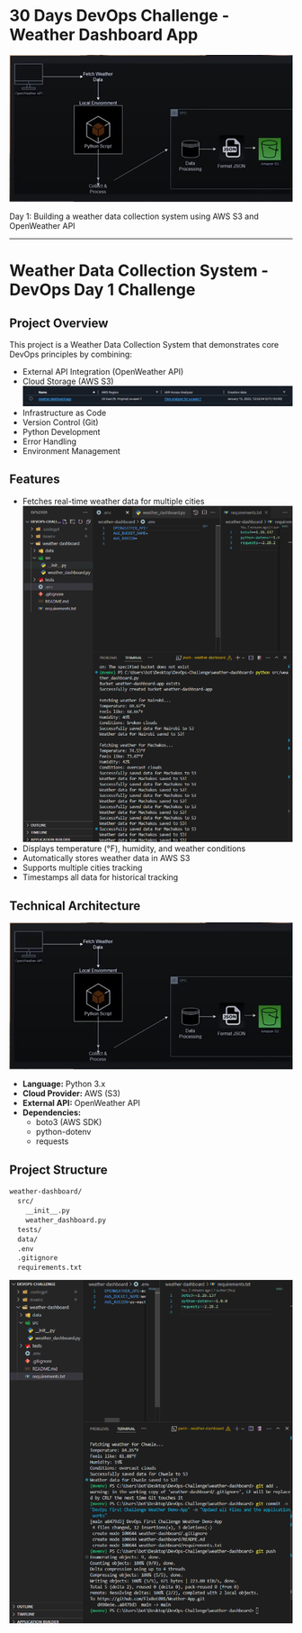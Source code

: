 # 30 Days DevOps Challenge - Weather Dashboard App

![Weather Dashboard App](weather-dashboard/images/architecture.png)

Day 1: Building a weather data collection system using AWS S3 and OpenWeather API

---

# Weather Data Collection System - DevOps Day 1 Challenge

## Project Overview
This project is a Weather Data Collection System that demonstrates core DevOps principles by combining:
- External API Integration (OpenWeather API)
- Cloud Storage (AWS S3)
![s3 Bucket](weather-dashboard/images/bucket_name.png)
- Infrastructure as Code
- Version Control (Git)
- Python Development
- Error Handling
- Environment Management

## Features
- Fetches real-time weather data for multiple cities
![IDE Structure](weather-dashboard/images/ide.png)
- Displays temperature (°F), humidity, and weather conditions
- Automatically stores weather data in AWS S3
- Supports multiple cities tracking
- Timestamps all data for historical tracking

## Technical Architecture

![AWS S3 Architecture Diagram](weather-dashboard/images/architecture.png)

- **Language:** Python 3.x
- **Cloud Provider:** AWS (S3)
- **External API:** OpenWeather API
- **Dependencies:** 
  - boto3 (AWS SDK)
  - python-dotenv
  - requests

## Project Structure
```markdown
weather-dashboard/
  src/
    __init__.py
    weather_dashboard.py
  tests/
  data/
  .env
  .gitignore
  requirements.txt
```
![AWS S3 Architecture Diagram](weather-dashboard/images/ide-structure.png)
